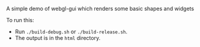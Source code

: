 A simple demo of webgl-gui which renders some basic shapes and widgets

To run this:
* Run `./build-debug.sh` or `./build-release.sh`.
* The output is in the `html` directory.
